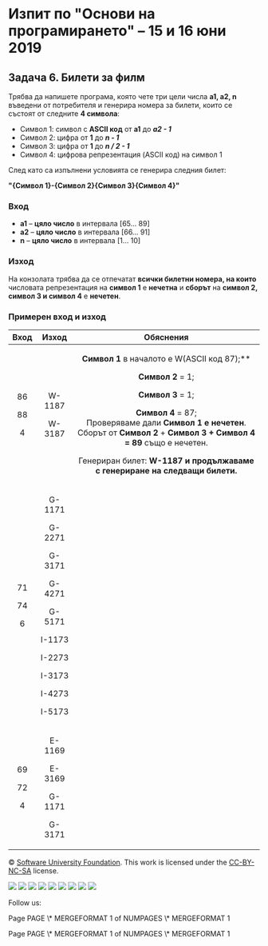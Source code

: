﻿
# **Изпит по "Основи на програмирането" – 15 и 16 юни 2019**
## **Задача 6. Билети за филм**
Трябва да напишете програма, която чете три цели числа  **a1, a2, n** въведени от потребителя и генерира номера за билети, които се състоят от следните **4 символа**:

- Символ 1: символ с **ASCII код** от **а1** до ***а2 - 1***
- Символ 2: цифра от **1** до ***n - 1***
- Символ 3: цифра от **1** до ***n / 2 - 1***
- Символ 4: цифрова репрезентация (ASCII код) на символ 1

След като са изпълнени условията се генерира следния билет:

**"{Символ 1}-{Символ 2}{Символ 3}{Символ  4}"**
### **Вход**
- **a1** – **цяло число** в интервала [65… 89]
- **a2** – **цяло число** в интервала [66… 91]
- **n** – **цяло число** в интервала [1… 10]
### **Изход**
На конзолата трябва да се отпечатат **всички билетни номера, на които** числовата репрезентация на **символ 1** е **нечетна** и **сборът** на **символ 2, символ 3 и символ 4** е **нечетен**.
### **Примерен вход и изход**

|**Вход**|**Изход**|**Обяснения**|
| :-: | :-: | :-: |
|<p>86</p><p>88</p><p>4</p><p></p>|<p>W-1187</p><p>W-3187</p>|<p>**Символ 1** в началото е W(ASCII код 87);** </p><p>**Символ 2**  =  1;</p><p>**Символ 3**  = 1; </p><p>**Символ 4** = 87; <br>Проверяваме дали **Символ 1 e нечетен**.<br>Сборът от **Символ 2**  + **Символ 3 + Символ 4 = 89** също е  нечетен.</p><p>Генериран билет:  **W-1187 и продължаваме с генериране на следващи билети.**</p>|
|<p>71</p><p>74</p><p>6</p><p></p>|<p>G-1171</p><p>G-2271</p><p>G-3171</p><p>G-4271</p><p>G-5171</p><p>I-1173</p><p>I-2273</p><p>I-3173</p><p>I-4273</p><p>I-5173</p>||
|<p>69</p><p>72</p><p>4</p>|<p>E-1169</p><p>E-3169</p><p>G-1171</p><p>G-3171</p>||


© [Software University Foundation](http://softuni.foundation/). This work is licensed under the [CC-BY-NC-SA](http://creativecommons.org/licenses/by-nc-sa/4.0/) license.

![](06.%20Movie%20Tickets.003.png)   ![](06.%20Movie%20Tickets.003.png)   ![](06.%20Movie%20Tickets.003.png)   ![](06.%20Movie%20Tickets.003.png)   ![](06.%20Movie%20Tickets.003.png)   ![](06.%20Movie%20Tickets.003.png)   ![](06.%20Movie%20Tickets.004.png)   ![](06.%20Movie%20Tickets.003.png)   ![](06.%20Movie%20Tickets.003.png)

Follow us:

Page  PAGE   \\* MERGEFORMAT 1 of  NUMPAGES   \\* MERGEFORMAT 1

Page  PAGE   \\* MERGEFORMAT 1 of  NUMPAGES   \\* MERGEFORMAT 1
